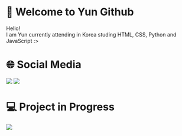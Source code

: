 # 🐬 Welcome to Yun Github
Hello!</br>I am Yun currently attending in Korea studing HTML, CSS, Python and JavaScript :>

# 🌐 Social Media
<a href=""><img src="https://img.shields.io/badge/-Zynh%230571-202225?style=flat&logo=discord"/></a>
<a href="https://open.spotify.com/user/k4a1znmu23jsp98wb4kk58fz7?si=10640cd80cec4266"><img src="https://img.shields.io/badge/-Zynh-202225?style=flat&logo=spotify"/></a>

# 💻 Project in Progress
<a href=""><img src="https://img.shields.io/badge/-ScordBox-202225"/></a>
